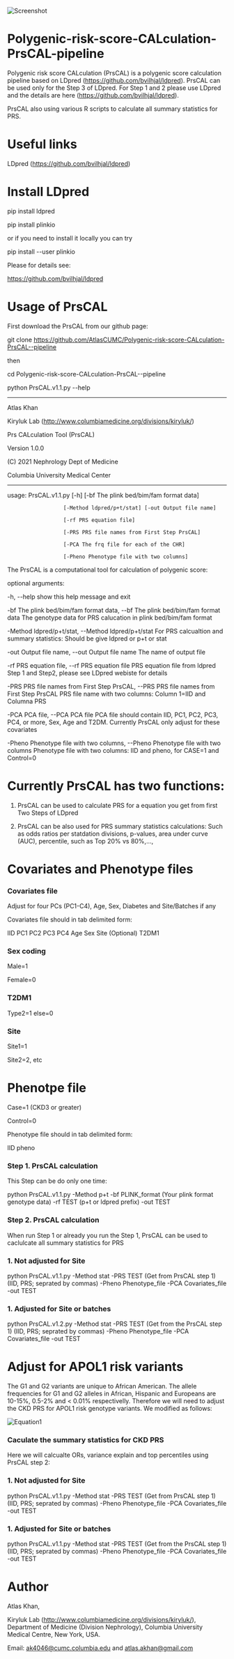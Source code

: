 ![Screenshot](KKLAB.png)

# Polygenic-risk-score-CALculation-PrsCAL-pipeline

Polygenic risk score CALculation (PrsCAL) is a polygenic score calculation pipeline based on LDpred (https://github.com/bvilhjal/ldpred). PrsCAL can be used only for the Step 3 of LDpred. For Step 1 and 2 please use LDpred and the details are here (https://github.com/bvilhjal/ldpred).

PrsCAL also using various R scripts to calculate all summary statistics for PRS.

# Useful links

LDpred (https://github.com/bvilhjal/ldpred)

# Install LDpred

pip install ldpred

pip install plinkio

or if you need to install it locally you can try

pip install --user plinkio

Please for details see:

https://github.com/bvilhjal/ldpred

# Usage of PrsCAL

First download the PrsCAL from our github page:

git clone https://github.com/AtlasCUMC/Polygenic-risk-score-CALculation-PrsCAL--pipeline

then 

cd Polygenic-risk-score-CALculation-PrsCAL--pipeline

python PrsCAL.v1.1.py --help 

********************************************************************* 

Atlas Khan

Kiryluk Lab (http://www.columbiamedicine.org/divisions/kiryluk/) 

Prs CALculation Tool (PrsCAL)

Version 1.0.0 

(C) 2021 Nephrology Dept of Medicine 

Columbia University Medical Center

*********************************************************************
usage: PrsCAL.v1.1.py [-h] [-bf The plink bed/bim/fam format data]

                      [-Method ldpred/p+t/stat] [-out Output file name]
                      
                      [-rf PRS equation file]
                      
                      [-PRS PRS file names from First Step PrsCAL]
                      
                      [-PCA The frq file for each of the CHR]
                      
                      [-Pheno Phenotype file with two columns]

The PrsCAL is a computational tool for calculation of polygenic score:

optional arguments:

  -h, --help            show this help message and exit
  
  -bf The plink bed/bim/fam format data, --bf The plink bed/bim/fam format data
                        The genotype data for PRS calucation in plink
                        bed/bim/fam format
                        
  -Method ldpred/p+t/stat, --Method ldpred/p+t/stat
                        For PRS calcualtion and summary statistics: Should be
                        give ldpred or p+t or stat
                        
  -out Output file name, --out Output file name
                        The name of output file
                        
  -rf PRS equation file, --rf PRS equation file
                        PRS equation file from ldpred Step 1 and Step2, please
                        see LDpred webiste for details
                        
  -PRS PRS file names from First Step PrsCAL, --PRS PRS file names from First Step PrsCAL
                        PRS file name with two columns: Column 1=IID and
                        Columna PRS
                        
-PCA PCA file, --PCA PCA file
                        PCA file should contain IID, PC1, PC2, PC3, PC4, or
                        more, Sex, Age and T2DM. Currently PrsCAL only adjust
                        for these covariates
                        
  -Pheno Phenotype file with two columns, --Pheno Phenotype file with two columns
                        Phenotype file with two columns: IID and pheno, for
                        CASE=1 and Control=0

                        

# Currently PrsCAL has two functions:

1. PrsCAL can be used to calculate PRS for a equation you get from first Two Steps of LDpred

2. PrsCAL can be also used for PRS summary statistics calculations: Such as odds ratios per statdation divisions, p-values, area under curve (AUC), percentile, such as Top 20% vs 80%,...,

# Covariates and Phenotype files

### Covariates file
Adjust for four PCs (PC1-C4), Age, Sex, Diabetes and Site/Batches if any

Covariates file should in tab delimited form:

IID PC1 PC2 PC3 PC4 Age Sex Site (Optional) T2DM1

### Sex coding

Male=1

Female=0

### T2DM1
Type2=1
else=0

### Site

Site1=1

Site2=2, etc


# Phenotpe file
Case=1 (CKD3 or greater)

Control=0

Phenotype file should in tab delimited form:

IID pheno

### Step 1. PrsCAL calculation 

This Step can be do only one time:

python PrsCAL.v1.1.py  -Method p+t -bf PLINK_format (Your plink format genotype data) -rf TEST (p+t or ldpred prefix) -out TEST

### Step 2. PrsCAL calculation

When run Step 1 or already you run the Step 1, PrsCAL can be used to caclulcate all summary statistics for PRS

### 1. Not adjusted for Site

python PrsCAL.v1.1.py  -Method stat -PRS TEST (Get from PrsCAL step 1) (IID, PRS; seprated by commas) -Pheno Phenotype_file -PCA Covariates_file -out TEST

### 1. Adjusted for Site or batches

python PrsCAL.v1.2.py -Method stat -PRS TEST (Get from the PrsCAL step 1) (IID, PRS; seprated by commas) -Pheno Phenotype_file -PCA Covariates_file -out TEST


# Adjust for APOL1 risk variants

The G1 and G2 variants are unique to African American. The allele frequencies for G1 and G2 alleles in African, Hispanic and Europeans are 10-15%, 0.5-2% and < 0.01% respectivelly. Therefore we will need to adjust the CKD PRS for APOL1 risk genotype variants. We modified as follows: 

![Equation1](https://user-images.githubusercontent.com/19254078/115612878-c0123400-a2b9-11eb-8d14-63c14dc93d77.png)


### Caculate the summary statistics for CKD PRS

Here we will calcualte ORs, variance explain and top percentiles using PrsCAL step 2: 

### 1. Not adjusted for Site

python PrsCAL.v1.1.py  -Method stat -PRS TEST (Get from PrsCAL step 1) (IID, PRS; seprated by commas) -Pheno Phenotype_file -PCA Covariates_file -out TEST

### 1. Adjusted for Site or batches

python PrsCAL.v1.1.py -Method stat -PRS TEST (Get from the PrsCAL step 1) (IID, PRS; seprated by commas) -Pheno Phenotype_file -PCA Covariates_file -out TEST

# Author

Atlas Khan, 

Kiryluk Lab (http://www.columbiamedicine.org/divisions/kiryluk/), Department of Medicine (Division Nephrology), Columbia University Medical Centre, New York, USA.

Email: ak4046@cumc.columbia.edu and atlas.akhan@gmail.com

